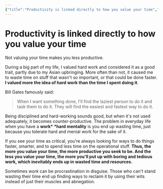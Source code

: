 ```yaml
---
{"title":"Productivity is linked directly to how you value your time","slug":"productivity-and-the-value-of-time","created":"2023-02-11T10:14:18.000Z","updated":"2025-04-18T15:53:21.384+02:00","dg-publish":true,"dg-list-home":true,"project":["[[noobthink.com]]"],"tags":["article"],"permalink":"/notes/productivity-and-the-value-of-time/","dgPassFrontmatter":true}
---
```


# Productivity is linked directly to how you value your time
Not valuing your time makes you less productive.

During a big part of my life, I valued hard work and considered it as a good trait, partly due to my Asian upbringing. More often than not, it caused me to waste time on stuff that wasn't so important, or that could be done faster.
**I valued more the idea of hard work than the time I spent doing it**.

Bill Gates famously said:

> When I want something done, I'll find the laziest person to do it and task them to do it. They will find the easiest and fastest way to do it.

Being disciplined and hard-working sounds good, but when it's not used adequately, it becomes counter-productive. The problem in everyday life when you have a **work\* \*hard mentality** is you end up wasting time, just because you tolerate hard and menial work for the sake of it.

If you see your time as critical, you're always looking for ways to do things faster, smarter, and to spend less time on the operational stuff. **Thus, the more you value your time, the more productive you seek to be. And the less you value your time, the more you'll put up with boring and tedious work, which inevitably ends up in wasted time and resources.**

Sometimes _work_ can be procrastination in disguise.
Those who can't stand wasting their time end up finding ways to reclaim it by using their wits instead of just their muscles and abnegation.
